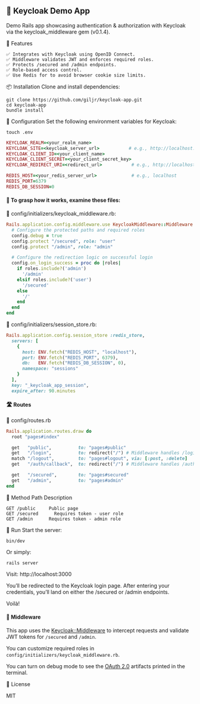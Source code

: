## 🔑 Keycloak Demo App

Demo Rails app showcasing authentication & authorization with Keycloak via the keycloak_middleware gem (v0.1.4).


🚀 Features
```
✅ Integrates with Keycloak using OpenID Connect.
✅ Middleware validates JWT and enforces required roles.
✅ Protects /secured and /admin endpoints.
✅ Role-based access control.
✅ Use Redis for to avoid browser cookie size limits.
```

📦 Installation
Clone and install dependencies:

```
git clone https://github.com/giljr/keycloak-app.git
cd keycloak-app
bundle install
```

🔧 Configuration
Set the following environment variables for Keycloak:

```
touch .env
```
```ruby
KEYCLOAK_REALM=<your_realm_name>
KEYCLOAK_SITE=<keycloak_server_url>           # e.g., http://localhost:8080
KEYCLOAK_CLIENT_ID=<your_client_name>
KEYCLOAK_CLIENT_SECRET=<your_client_secret_key>
KEYCLOAK_REDIRECT_URI=<redirect_url>           # e.g., http://localhost:3000/auth/callback

REDIS_HOST=<your_redis_server_url>             # e.g., localhost
REDIS_PORT=6379
REDIS_DB_SESSION=0
```
#### 🔎 To grasp how it works, examine these files:

🔧 config/initializers/keycloak_middleware.rb:

```ruby
Rails.application.config.middleware.use KeycloakMiddleware::Middleware do |config|
  # Configure the protected paths and required roles
  config.debug = true
  config.protect "/secured", role: "user"
  config.protect "/admin", role: "admin"

  # Configure the redirection logic on successful login
  config.on_login_success = proc do |roles|
    if roles.include?('admin')
      '/admin'
    elsif roles.include?('user')
      '/secured'
    else
      '/'
    end
  end
end
```

🔧 config/initializers/session_store.rb:

```ruby
Rails.application.config.session_store :redis_store,
  servers: [
    {
      host: ENV.fetch("REDIS_HOST", "localhost"),
      port: ENV.fetch("REDIS_PORT", 6379),
      db:   ENV.fetch("REDIS_DB_SESSION", 0),
      namespace: "sessions"
    }
  ],
  key: "_keycloak_app_session",
  expire_after: 90.minutes
```

#### 🛣️ Routes

🔧 config/routes.rb
```ruby
Rails.application.routes.draw do
  root "pages#index"

  get   "public",          to: "pages#public"
  get   "/login",          to: redirect("/") # Middleware handles /login
  match "/logout",         to: "pages#logout", via: [:post, :delete]
  get   "/auth/callback",  to: redirect("/") # Middleware handles /auth/callback

  get   "/secured",        to: "pages#secured"
  get   "/admin",          to: "pages#admin"
end
```

🔧 Method Path Description

```
GET	/public	    Public page
GET	/secured	  Requires token - user role
GET	/admin	    Requires token - admin role
```

🧪 Run
Start the server:

```
bin/dev
```

Or simply:

```
rails server
```

Visit: http://localhost:3000

You’ll be redirected to the Keycloak login page. After entering your credentials, you’ll land on either the /secured or /admin endpoints. 

Voilà!

#### 🔗 Middleware

This app uses the [Keycloak::Middleware](https://github.com/giljr/keycloak_middleware) to intercept requests and validate JWT tokens for `/secured` and `/admin`.

You can customize required roles in `config/initializers/keycloak_middleware.rb`.

You can turn on debug mode to see the [OAuth 2.0](https://medium.com/jungletronics/demystifying-oauth-2-0-flow-unleashed-b6d1e652bbd5) artifacts printed in the terminal.

📄 License

MIT